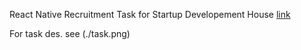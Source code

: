 React Native Recruitment Task for Startup Developement House [link](https://start-up.house/en)

For task des. see (./task.png)
